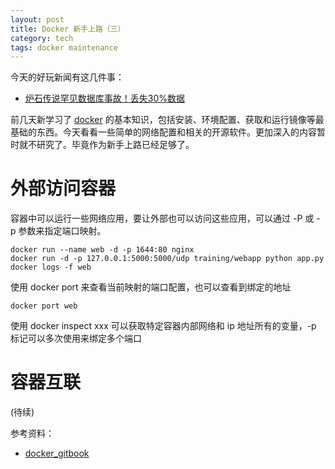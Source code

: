 ```yaml
---
layout: post
title: Docker 新手上路（三）
category: tech
tags: docker maintenance
---
```


今天的好玩新闻有这几件事：

* [炉石传说罕见数据库事故！丢失30%数据](http://mp.weixin.qq.com/s/Vr36GpzR-UxcNLtiBLldEA)

前几天新学习了 [docker][docker_gitbook] 的基本知识，包括安装、环境配置、获取和运行镜像等最基础的东西。今天看看一些简单的网络配置和相关的开源软件。更加深入的内容暂时就不研究了。毕竟作为新手上路已经足够了。

# 外部访问容器

容器中可以运行一些网络应用，要让外部也可以访问这些应用，可以通过 -P 或 -p 参数来指定端口映射。

    docker run --name web -d -p 1644:80 nginx
    docker run -d -p 127.0.0.1:5000:5000/udp training/webapp python app.py
    docker logs -f web

使用 docker port 来查看当前映射的端口配置，也可以查看到绑定的地址

    docker port web

使用 docker inspect xxx 可以获取特定容器内部网络和 ip 地址所有的变量，-p 标记可以多次使用来绑定多个端口

# 容器互联

(待续)
    
参考资料：

* [docker_gitbook][docker_gitbook]

[docker_gitbook]: https://www.gitbook.com/book/yeasy/docker_practice
[select_a_docker_storage_driver]: https://www.centos.bz/2016/12/select-a-docker-storage-driver
[docker_hub]: https://hub.docker.com
[docker_store]: https://store.docker.com
[huodongjia]: http://www.huodongjia.com/it/
